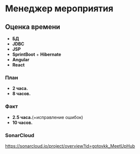 # Менеджер мероприятия

## Оценка времени
- **БД**
- **JDBC**
- **JSP**
- **SprintBoot** + **Hibernate**
- **Angular**
- **React**

### План
- **2 часа.**
- **8 часов.**
### Факт
- **2.5 часа.**(+исправление ошибок)
- **10 часов.**

### SonarCloud
https://sonarcloud.io/project/overview?id=gotovkk_MeetUpHub
